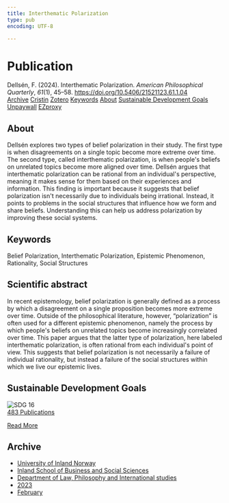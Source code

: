 ```yaml
---
title: Interthematic Polarization
type: pub
encoding: UTF-8

---
```

<h1>Publication</h1>
<article id="csl-bib-container-9593CEYC" class="csl-bib-container">
  <div class="csl-bib-body"> <div class="csl-entry">Dellsén, F. (2024). Interthematic Polarization. <i>American Philosophical Quarterly</i>, <i>61</i>(1), 45–58. <a href="https://doi.org/10.5406/21521123.61.1.04">https://doi.org/10.5406/21521123.61.1.04</a></div> </div>
  <div class="csl-bib-buttons">
    <a href="#taxonomy-article-9593CEYC" alt="archive" class="csl-bib-button">Archive</a>
    <a href="https://app.cristin.no/results/show.jsf?id=2130222" alt="Cristin" class="csl-bib-button">Cristin</a>
    <a href="http://zotero.org/groups/5881554/items/9593CEYC" alt="Zotero" class="csl-bib-button">Zotero</a>
    <a href="#keywords-article-9593CEYC" alt="keywords" class="csl-bib-button">Keywords</a>
    <a href="#about-article-9593CEYC" alt="about_pub" class="csl-bib-button">About</a>
    <a href="#sdg-article-9593CEYC" alt="sdg" class="csl-bib-button">Sustainable Development Goals</a>
    <a href="https://philpapers.org/archive/DELIPN-2.pdf" alt="Unpaywall" class="csl-bib-button">Unpaywall</a>
    <a href="https://philpapers.org/archive/DELIPN-2.pdf" alt="EZproxy" class="csl-bib-button">EZproxy</a>
  </div>
  <div id="csl-bib-meta-container-9593CEYC"></div>
</article>
<div id="csl-bib-meta-9593CEYC" class="csl-bib-meta">
  <article id="about-article-9593CEYC" class="about_pub-article">
    <h1>About</h1>
    Dellsén explores two types of belief polarization in their study. The first type is when disagreements on a single topic become more extreme over time. The second type, called interthematic polarization, is when people's beliefs on unrelated topics become more aligned over time. Dellsén argues that interthematic polarization can be rational from an individual's perspective, meaning it makes sense for them based on their experiences and information. This finding is important because it suggests that belief polarization isn't necessarily due to individuals being irrational. Instead, it points to problems in the social structures that influence how we form and share beliefs. Understanding this can help us address polarization by improving these social systems.
  </article>
  <article id="keywords-article-9593CEYC" class="keywords-article">
    <h1>Keywords</h1>
    Belief Polarization, Interthematic Polarization, Epistemic Phenomenon, Rationality, Social Structures
  </article>
  <article id="abstract-article-9593CEYC" class="abstract-article">
    <h1>Scientific abstract</h1>
    In recent epistemology, belief polarization is generally defined as a process by which a disagreement on a single proposition becomes more extreme over time. Outside of the philosophical literature, however, “polarization” is often used for a different epistemic phenomenon, namely the process by which people's beliefs on unrelated topics become increasingly correlated over time. This paper argues that the latter type of polarization, here labeled interthematic polarization, is often rational from each individual's point of view. This suggests that belief polarization is not necessarily a failure of individual rationality, but instead a failure of the social structures within which we live our epistemic lives.
  </article>
  <article id="sdg-article-9593CEYC" class="sdg-article">
    <h1>Sustainable Development Goals</h1>
    <div class="sdg-container"><div id="sdg16" class="sdg">
        <img src="{{< params subfolder >}}images/sdg/sdg16_en.png" class="image" alt="SDG 16">
        <div class="sdg-overlay">
          <a href="{{< params subfolder >}}en/archive/?sdg=16#archive" class="sdg-publication-count"><span>483</span> Publications</a>
          <p><a href="https://sdgs.un.org/goals/goal16" class="sdg-read-more">Read More</a></p>
        </div>
      </div></div>
  </article>
  <article id="taxonomy-article-9593CEYC" class="taxonomy-article">
    <h1>Archive</h1>
    <ul>
      <li><a href="{{< params subfolder >}}en/archive/?key=3DCRN523">University of Inland Norway</a></li>
      <li><a href="{{< params subfolder >}}en/archive/?key=DU8Q9LN9">Inland School of Business and Social Sciences</a></li>
      <li><a href="{{< params subfolder >}}en/archive/?key=ITYAG68H">Department of Law, Philosophy and International studies</a></li>
      <li><a href="{{< params subfolder >}}en/archive/?key=8Y35X54R">2023</a></li>
      <li><a href="{{< params subfolder >}}en/archive/?key=7ID9SM7U">February</a></li>
    </ul>
  </article>
</div>
